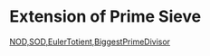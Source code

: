 # Extension of Prime Sieve
  [NOD,SOD,EulerTotient,BiggestPrimeDivisor](https://codeforces.com/blog/entry/22229)

